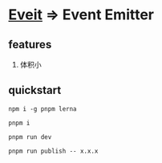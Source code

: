 <!--
 * @Author: tackchen
 * @Date: 2022-08-03 21:24:33
 * @Description: Coding something
-->
# [Eveit](https://github.com/theajack/eveit) => Event Emitter

## features

1. 体积小

## quickstart

```
npm i -g pnpm lerna
```

```
pnpm i

pnpm run dev

pnpm run publish -- x.x.x
```
